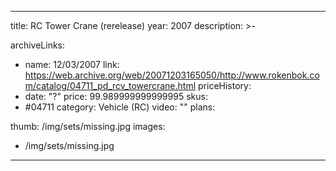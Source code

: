 
---
title: RC Tower Crane (rerelease)
year: 2007
description: >-
  
archiveLinks:
  - name: 12/03/2007
    link: https://web.archive.org/web/20071203165050/http://www.rokenbok.com/catalog/04711_pd_rcv_towercrane.html
priceHistory:
  - date: "?"
    price: 99.989999999999995
skus:
  - #04711
category: Vehicle (RC)
video: ""
plans:

thumb: /img/sets/missing.jpg
images:
  -  /img/sets/missing.jpg
---
